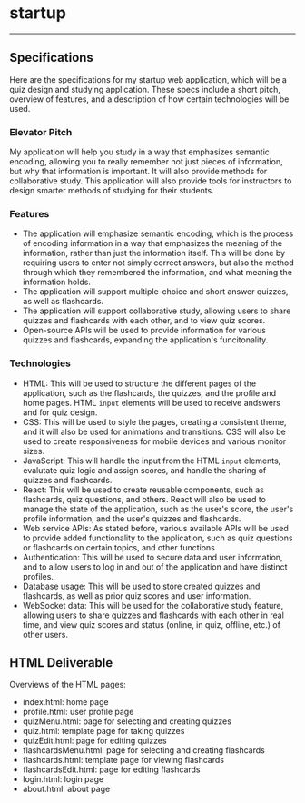 # startup

---

## Specifications

Here are the specifications for my startup web application, which will be a quiz design and studying application. These specs include a short pitch, overview of features, and a description of how certain technologies will be used.

### Elevator Pitch

My application will help you study in a way that emphasizes semantic encoding, allowing you to really remember not just pieces of information, but why that information is important. It will also provide methods for collaborative study. This application will also provide tools for instructors to design smarter methods of studying for their students.

### Features

- The application will emphasize semantic encoding, which is the process of encoding information in a way that emphasizes the meaning of the information, rather than just the information itself. This will be done by requiring users to enter not simply correct answers, but also the method through which they remembered the information, and what meaning the information holds.
- The application will support multiple-choice and short answer quizzes, as well as flashcards.
- The application will support collaborative study, allowing users to share quizzes and flashcards with each other, and to view quiz scores.
- Open-source APIs will be used to provide information for various quizzes and flashcards, expanding the application's funcitonality.

### Technologies

- HTML: This will be used to structure the different pages of the application, such as the flashcards, the quizzes, and the profile and home pages. HTML `input` elements will be used to receive andswers and for quiz design.
- CSS: This will be used to style the pages, creating a consistent theme, and it will also be used for animations and transitions. CSS will also be used to create responsiveness for mobile devices and various monitor sizes.
- JavaScript: This will handle the input from the HTML `input` elements, evalutate quiz logic and assign scores, and handle the sharing of quizzes and flashcards.
- React: This will be used to create reusable components, such as flashcards, quiz questions, and others. React will also be used to manage the state of the application, such as the user's score, the user's profile information, and the user's quizzes and flashcards.
- Web service APIs: As stated before, various available APIs will be used to provide added functionality to the application, such as quiz questions or flashcards on certain topics, and other functions
- Authentication: This will be used to secure data and user information, and to allow users to log in and out of the application and have distinct profiles.
- Database usage: This will be used to store created quizzes and flashcards, as well as prior quiz scores and user information.
- WebSocket data: This will be used for the collaborative study feature, allowing users to share quizzes and flashcards with each other in real time, and view quiz scores and status (online, in quiz, offline, etc.) of other users.

## HTML Deliverable

Overviews of the HTML pages:

- index.html: home page
- profile.html: user profile page
- quizMenu.html: page for selecting and creating quizzes
- quiz.html: template page for taking quizzes
- quizEdit.html: page for editing quizzes
- flashcardsMenu.html: page for selecting and creating flashcards
- flashcards.html: template page for viewing flashcards
- flashcardsEdit.html: page for editing flashcards
- login.html: login page
- about.html: about page